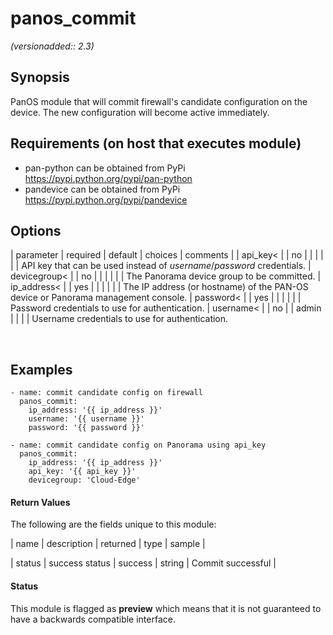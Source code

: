 # panos_commit

_(versionadded:: 2.3)_


## Synopsis

PanOS module that will commit firewall's candidate configuration on
the device. The new configuration will become active immediately.


## Requirements (on host that executes module)

- pan-python can be obtained from PyPi https://pypi.python.org/pypi/pan-python
- pandevice can be obtained from PyPi https://pypi.python.org/pypi/pandevice

## Options

| parameter | required | default | choices | comments |
| api_key<  |
| no |
|  |
|  |
| API key that can be used instead of <em>username</em>/<em>password</em> credentials. </td></tr>
| devicegroup<  |
| no |
|  |
|  |
| The Panorama device group to be committed. </td></tr>
| ip_address<  |
| yes |
|  |
|  |
| The IP address (or hostname) of the PAN-OS device or Panorama management console. </td></tr>
| password<  |
| yes |
|  |
|  |
| Password credentials to use for authentication. </td></tr>
| username<  |
| no |
| admin |
|  |
| Username credentials to use for authentication. </td></tr>
</table>
</br>



## Examples

    - name: commit candidate config on firewall
      panos_commit:
        ip_address: '{{ ip_address }}'
        username: '{{ username }}'
        password: '{{ password }}'
    
    - name: commit candidate config on Panorama using api_key
      panos_commit:
        ip_address: '{{ ip_address }}'
        api_key: '{{ api_key }}'
        devicegroup: 'Cloud-Edge'
#### Return Values

The following are the fields unique to this module:

| name | description | returned | type | sample |

| status | success status | success | string | Commit successful </td> |




#### Status

This module is flagged as **preview** which means that it is not guaranteed to have a backwards compatible interface.

